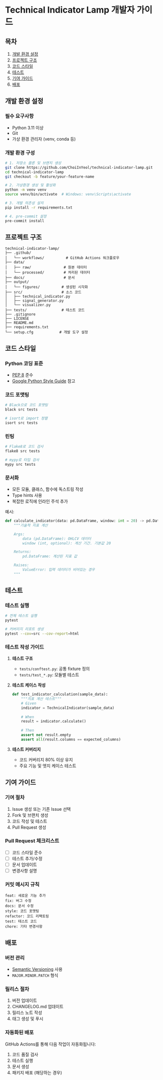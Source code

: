 # Technical Indicator Lamp 개발자 가이드

## 목차
1. [개발 환경 설정](#개발-환경-설정)
2. [프로젝트 구조](#프로젝트-구조)
3. [코드 스타일](#코드-스타일)
4. [테스트](#테스트)
5. [기여 가이드](#기여-가이드)
6. [배포](#배포)

## 개발 환경 설정

### 필수 요구사항
- Python 3.11 이상
- Git
- 가상 환경 관리자 (venv, conda 등)

### 개발 환경 구성
```bash
# 1. 저장소 클론 및 브랜치 생성
git clone https://github.com/ChoiInYeol/technical-indicator-lamp.git
cd technical-indicator-lamp
git checkout -b feature/your-feature-name

# 2. 가상환경 생성 및 활성화
python -m venv venv
source venv/bin/activate  # Windows: venv\Scripts\activate

# 3. 개발 의존성 설치
pip install -r requirements.txt

# 4. pre-commit 설정
pre-commit install
```

## 프로젝트 구조
```
technical-indicator-lamp/
├── .github/
│   └── workflows/          # GitHub Actions 워크플로우
├── data/
│   ├── raw/               # 원본 데이터
│   └── processed/         # 처리된 데이터
├── docs/                  # 문서
├── output/
│   └── figures/          # 생성된 시각화
├── src/                  # 소스 코드
│   ├── technical_indicator.py
│   ├── signal_generator.py
│   └── visualizer.py
├── tests/                # 테스트 코드
├── .gitignore
├── LICENSE
├── README.md
├── requirements.txt
└── setup.cfg            # 개발 도구 설정
```

## 코드 스타일

### Python 코딩 표준
- [PEP 8](https://www.python.org/dev/peps/pep-0008/) 준수
- [Google Python Style Guide](https://google.github.io/styleguide/pyguide.html) 참고

### 코드 포맷팅
```bash
# Black으로 코드 포맷팅
black src tests

# isort로 import 정렬
isort src tests
```

### 린팅
```bash
# Flake8로 코드 검사
flake8 src tests

# mypy로 타입 검사
mypy src tests
```

### 문서화
- 모든 모듈, 클래스, 함수에 독스트링 작성
- Type hints 사용
- 복잡한 로직에 인라인 주석 추가

예시:
```python
def calculate_indicator(data: pd.DataFrame, window: int = 20) -> pd.DataFrame:
    """기술적 지표 계산

    Args:
        data (pd.DataFrame): OHLCV 데이터
        window (int, optional): 계산 기간. 기본값 20

    Returns:
        pd.DataFrame: 계산된 지표 값

    Raises:
        ValueError: 입력 데이터가 비어있는 경우
    """
```

## 테스트

### 테스트 실행
```bash
# 전체 테스트 실행
pytest

# 커버리지 리포트 생성
pytest --cov=src --cov-report=html
```

### 테스트 작성 가이드
1. **테스트 구조**
   - `tests/conftest.py`: 공통 fixture 정의
   - `tests/test_*.py`: 모듈별 테스트

2. **테스트 케이스 작성**
   ```python
   def test_indicator_calculation(sample_data):
       """지표 계산 테스트"""
       # Given
       indicator = TechnicalIndicator(sample_data)
       
       # When
       result = indicator.calculate()
       
       # Then
       assert not result.empty
       assert all(result.columns == expected_columns)
   ```

3. **테스트 커버리지**
   - 코드 커버리지 80% 이상 유지
   - 주요 기능 및 엣지 케이스 테스트

## 기여 가이드

### 기여 절차
1. Issue 생성 또는 기존 Issue 선택
2. Fork 및 브랜치 생성
3. 코드 작성 및 테스트
4. Pull Request 생성

### Pull Request 체크리스트
- [ ] 코드 스타일 준수
- [ ] 테스트 추가/수정
- [ ] 문서 업데이트
- [ ] 변경사항 설명

### 커밋 메시지 규칙
```
feat: 새로운 기능 추가
fix: 버그 수정
docs: 문서 수정
style: 코드 포맷팅
refactor: 코드 리팩토링
test: 테스트 코드
chore: 기타 변경사항
```

## 배포

### 버전 관리
- [Semantic Versioning](https://semver.org/) 사용
- `MAJOR.MINOR.PATCH` 형식

### 릴리스 절차
1. 버전 업데이트
2. CHANGELOG.md 업데이트
3. 릴리스 노트 작성
4. 태그 생성 및 푸시

### 자동화된 배포
GitHub Actions를 통해 다음 작업이 자동화됩니다:
1. 코드 품질 검사
2. 테스트 실행
3. 문서 생성
4. 패키지 배포 (해당하는 경우) 